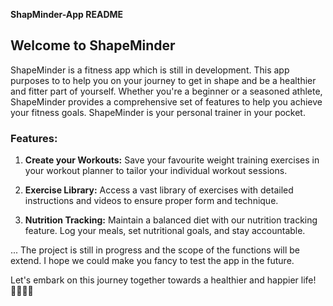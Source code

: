 
**ShapMinder-App README**


## **Welcome to ShapeMinder**

ShapeMinder is a fitness app which is still in development. This app purposes to to help you on your journey to get in shape and be a healthier and fitter part of yourself. Whether you're a beginner or a seasoned athlete, ShapeMinder provides a comprehensive set of features to help you achieve your fitness goals. ShapeMinder is your personal trainer in your pocket.

### **Features:**

1. **Create your Workouts:** Save your favourite weight training exercises in your workout planner to tailor your individual workout sessions.

2. **Exercise Library:** Access a vast library of exercises with detailed instructions and videos to ensure proper form and technique.

3. **Nutrition Tracking:** Maintain a balanced diet with our nutrition tracking feature. Log your meals, set nutritional goals, and stay accountable.

...
The project is still in progress and the scope of the functions will be extend. I hope we could make you fancy to test the app in the future.


Let's embark on this journey together towards a healthier and happier life! 🏋️‍♂️💪🥗


